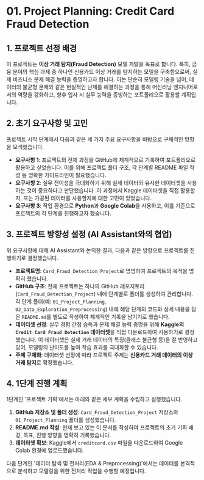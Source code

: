 # 01. Project Planning: Credit Card Fraud Detection

## 1. 프로젝트 선정 배경
이 프로젝트는 **이상 거래 탐지(Fraud Detection)** 모델 개발을 목표로 합니다. 특히, 금융 분야의 핵심 과제 중 하나인 신용카드 이상 거래를 탐지하는 모델을 구축함으로써, 실제 비즈니스 문제 해결 능력을 증명하고자 합니다. 이는 단순히 모델링 기술을 넘어, 데이터의 불균형 문제와 같은 현실적인 난제를 해결하는 과정을 통해 머신러닝 엔지니어로서의 역량을 강화하고, 향후 입사 시 실무 능력을 증빙하는 포트폴리오로 활용할 계획입니다.

## 2. 초기 요구사항 및 고민
프로젝트 시작 단계에서 다음과 같은 세 가지 주요 요구사항을 바탕으로 구체적인 방향을 모색했습니다.

* **요구사항 1**: 프로젝트의 전체 과정을 GitHub에 체계적으로 기록하여 포트폴리오로 활용하고 싶었습니다. 이를 위해 프로젝트 폴더 구조, 각 단계별 README 파일 작성 등 명확한 가이드라인이 필요했습니다.
* **요구사항 2**: 실무 전이성을 극대화하기 위해 실제 데이터와 유사한 데이터셋을 사용하는 것이 중요하다고 판단했습니다. 이 과정에서 Kaggle 데이터셋을 직접 활용할지, 또는 가공된 데이터를 사용할지에 대한 고민이 있었습니다.
* **요구사항 3**: 작업 환경으로 **Python**과 **Google Colab**을 사용하고, 이를 기준으로 프로젝트의 각 단계를 진행하고자 했습니다.

## 3. 프로젝트 방향성 설정 (AI Assistant와의 협업)
위 요구사항에 대해 AI Assistant와 논의한 결과, 다음과 같은 방향으로 프로젝트를 진행하기로 결정했습니다.

* **프로젝트명**: `Card_Fraud_Detection_Project`로 명명하여 프로젝트의 목적을 명확히 했습니다.
* **GitHub 구조**: 전체 프로젝트는 하나의 GitHub 레포지토리(`Card_Fraud_Detection_Project`) 내에 단계별로 폴더를 생성하여 관리합니다. 각 단계 폴더(예: `01_Project_Planning`, `02_Data_Exploration_Preprocessing`) 내에 해당 단계의 코드와 상세 내용을 담은 `README.md`를 별도로 작성하여 체계적인 기록을 남기기로 했습니다.
* **데이터셋 선정**: 실무 경험 간접 습득과 문제 해결 능력 증명을 위해 **Kaggle의 `Credit Card Fraud Detection` 데이터셋**을 직접 다운로드하여 사용하기로 결정했습니다. 이 데이터셋은 실제 거래 데이터의 특징(클래스 불균형 등)을 잘 반영하고 있어, 모델링의 난이도를 높여 학습 효과를 극대화할 수 있습니다.
* **주제 구체화**: 데이터셋 선정에 따라 프로젝트 주제는 **신용카드 거래 데이터의 이상 거래 탐지**로 확정했습니다.

## 4. 1단계 진행 계획
1단계인 '프로젝트 기획'에서는 아래와 같은 세부 계획을 수립하고 실행했습니다.

1.  **GitHub 저장소 및 폴더 생성**: `Card_Fraud_Detection_Project` 저장소와 `01_Project_Planning` 폴더를 생성했습니다.
2.  **README.md 작성**: 현재 보고 있는 이 문서를 작성하여 프로젝트의 초기 기획 배경, 목표, 진행 방향을 명확히 기록했습니다.
3.  **데이터셋 확보**: Kaggle에서 `creditcard.csv` 파일을 다운로드하여 Google Colab 환경에 업로드했습니다.

다음 단계인 '데이터 탐색 및 전처리(EDA & Preprocessing)'에서는 데이터를 본격적으로 분석하고 모델링을 위한 전처리 작업을 수행할 예정입니다.
